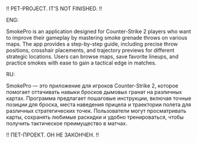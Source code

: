 !! PET-PROJECT. IT'S NOT FINISHED. !!

ENG:

SmokePro is an application designed for Counter-Strike 2 players who want to improve their gameplay by mastering smoke grenade throws on various maps. The app provides a step-by-step guide, including precise throw positions, crosshair placements, and trajectory previews for different strategic locations. Users can browse maps, save favorite lineups, and practice smokes with ease to gain a tactical edge in matches.

RU:

SmokePro — это приложение для игроков Counter-Strike 2, которое помогает оттачивать навыки бросков дымовых гранат на различных картах. Программа предлагает пошаговые инструкции, включая точные позиции для броска, места наведения прицела и траектории полета для различных стратегических точек. Пользователи могут просматривать карты, сохранять любимые раскидки и удобно тренироваться, чтобы получить тактическое преимущество в матчах.

!! ПЕТ-ПРОЕКТ. ОН НЕ ЗАКОНЧЕН. !!
